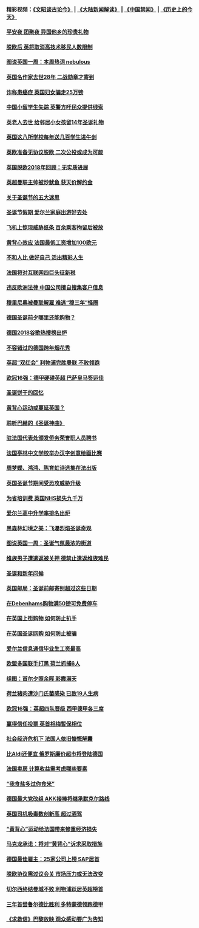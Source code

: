 #### 精彩视频：[《文昭谈古论今》](https://github.com/gfw-breaker/wenzhao/blob/master/README.md?t=12221231) | [《大陆新闻解读》](https://github.com/gfw-breaker/ntdtv-comedy/blob/master/README.md?t=12221231) | [《中国禁闻》](https://github.com/gfw-breaker/ntdtv-news/blob/master/README.md?t=12221231) | [《历史上的今天》](https://github.com/gfw-breaker/today-in-history/blob/master/README.md?t=12221231) 

#### [平安夜 团聚夜 异国他乡的珍贵礼物](../pages/nsc974/n10925634.md?t=12221231) 

#### [脱欧后 英将取消高技术移民人数限制](../pages/nsc974/n10924981.md?t=12221231) 

#### [图说英国一周：本周热词 nebulous](../pages/nsc974/n10925020.md?t=12221231) 

#### [英国名作家去世28年 二战勋章才寄到](../pages/nsc974/n10925014.md?t=12221231) 

#### [诈称患癌症 英国妇女骗走25万镑](../pages/nsc974/n10925008.md?t=12221231) 

#### [中国小留学生失踪  英警方吁民众提供线索](../pages/nsc974/n10925001.md?t=12221231) 

#### [英老人去世 给邻居小女孩留14年圣诞礼物](../pages/nsc974/n10924997.md?t=12221231) 

#### [英国这八所学校每年送几百学生进牛剑](../pages/nsc974/n10924990.md?t=12221231) 

#### [英欧准备无协议脱欧 二次公投或成为可能](../pages/nsc974/n10923373.md?t=12221231) 

#### [英国脱欧2018年回顾：无实质进展](../pages/nsc974/n10923355.md?t=12221231) 

#### [英超曼联主帅被炒鱿鱼 获天价解约金](../pages/nsc974/n10922656.md?t=12221231) 

#### [关于圣诞节的五大迷思](../pages/nsc974/n10919864.md?t=12221231) 

#### [圣诞节假期 爱尔兰家庭出游好去处](../pages/nsc974/n10919966.md?t=12221231) 

#### [飞机上惊现威胁纸条 百余乘客拘留后被放](../pages/nsc974/n10920081.md?t=12221231) 

#### [黄背心效应 法国最低工资增加100欧元](../pages/nsc974/n10919737.md?t=12221231) 

#### [不和人比 做好自己 活出精彩人生](../pages/nsc974/n10920053.md?t=12221231) 

#### [法国将对互联网四巨头征新税](../pages/nsc974/n10919837.md?t=12221231) 

#### [违反欧洲法律 中国公司擅自搜集客户信息](../pages/nsc974/n10918199.md?t=12221231) 

#### [穆里尼奥被曼联解雇 难逃“穆三年”怪圈](../pages/nsc974/n10919101.md?t=12221231) 

#### [德国圣诞前夕哪里还能购物？](../pages/nsc974/n10918186.md?t=12221231) 

#### [德国2018谷歌热搜榜出炉](../pages/nsc974/n10918077.md?t=12221231) 

#### [不容错过的德国跨年烟花秀](../pages/nsc974/n10917989.md?t=12221231) 

#### [英超“双红会” 利物浦完胜曼联 不败领跑](../pages/nsc974/n10917557.md?t=12221231) 

#### [欧冠16强：德甲硬碰英超 巴萨皇马签运佳](../pages/nsc974/n10917207.md?t=12221231) 

#### [圣诞饼干的回忆](../pages/nsc974/n10916160.md?t=12221231) 

#### [黄背心运动或蔓延英国？](../pages/nsc974/n10915769.md?t=12221231) 

#### [聆听巴赫的《圣诞神曲》](../pages/nsc974/n10910868.md?t=12221231) 

#### [驻法国代表处颁发侨务荣誉职人员聘书](../pages/nsc974/n10912829.md?t=12221231) 

#### [法国亭林中文学校举办汉字创意绘画比赛](../pages/nsc974/n10912809.md?t=12221231) 

#### [周梦蝶、鸿鸿、陈育虹诗选集在法出版](../pages/nsc974/n10912778.md?t=12221231) 

#### [英国圣诞节期间受恐攻威胁升级](../pages/nsc974/n10911486.md?t=12221231) 

#### [为省培训费  英国NHS损失九千万](../pages/nsc974/n10911478.md?t=12221231) 

#### [爱尔兰高中升学率排名出炉](../pages/nsc974/n10910761.md?t=12221231) 

#### [黑森林幻境之美：飞瀑烈焰圣诞奇观](../pages/nsc974/n10909442.md?t=12221231) 

#### [图说英国一周：圣诞气氛最浓的街道](../pages/nsc974/n10909173.md?t=12221231) 

#### [维族男子遭遣返被关押 德禁止遣返维族难民](../pages/nsc974/n10908943.md?t=12221231) 

#### [圣诞和新年问候](../pages/nsc974/n10909160.md?t=12221231) 

#### [英国邮局：圣诞前邮寄别超过这些日期](../pages/nsc974/n10909151.md?t=12221231) 

#### [在Debenhams购物满50镑可免费停车](../pages/nsc974/n10909136.md?t=12221231) 

#### [在英国上街购物 如何防止扒手](../pages/nsc974/n10909106.md?t=12221231) 

#### [在英国圣诞网购 如何防止被骗](../pages/nsc974/n10909085.md?t=12221231) 

#### [爱尔兰信息通信毕业生工资最高](../pages/nsc974/n10908531.md?t=12221231) 

#### [欧盟多国联手打黑 荷兰抓捕6人](../pages/nsc974/n10908389.md?t=12221231) 

#### [组图：首尔夕照余晖 彩霞满天](../pages/nsc974/n10908293.md?t=12221231) 

#### [荷兰猪肉遭沙门氏菌感染 已致19人生病](../pages/nsc974/n10908299.md?t=12221231) 

#### [欧冠16强：英超四队晋级 西甲德甲各三席](../pages/nsc974/n10907296.md?t=12221231) 

#### [赢得信任投票 英首相梅暂保相位](../pages/nsc974/n10907229.md?t=12221231) 

#### [社会经济危机下 法国人依旧慷慨解囊](../pages/nsc974/n10906090.md?t=12221231) 

#### [比Aldi还便宜 俄罗斯廉价超市将登陆德国](../pages/nsc974/n10905994.md?t=12221231) 

#### [法国卖房 计算收益需考虑哪些要素](../pages/nsc974/n10906125.md?t=12221231) 

#### [“我食盐多过你食米”](../pages/nsc974/n10905976.md?t=12221231) 

#### [德国最大党改组 AKK接棒将继承默克尔路线](../pages/nsc974/n10904680.md?t=12221231) 

#### [英国司机吸毒数创新高 超过酒驾](../pages/nsc974/n10904490.md?t=12221231) 

#### [“黄背心”运动给法国带来惨重经济损失](../pages/nsc974/n10904100.md?t=12221231) 

#### [马克龙承诺：将对“黄背心”诉求采取措施](../pages/nsc974/n10904057.md?t=12221231) 

#### [德国最佳雇主：25家公司上榜 SAP居首](../pages/nsc974/n10903789.md?t=12221231) 

#### [脱欧协议需过议会关 市场压力或无法改变](../pages/nsc974/n10901979.md?t=12221231) 

#### [切尔西终结曼城不败 利物浦跃居英超榜首](../pages/nsc974/n10900582.md?t=12221231) 

#### [三年首尝鲁尔德比胜利 多特蒙德领跑德甲](../pages/nsc974/n10900592.md?t=12221231) 

#### [《求救信》巴黎放映 观众感动要广为告知](../pages/nsc974/n10900019.md?t=12221231) 


